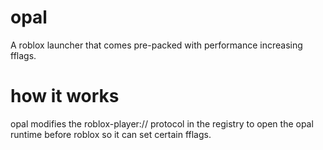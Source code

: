# opal
A roblox launcher that comes pre-packed with performance increasing fflags.

# how it works
opal modifies the roblox-player:// protocol in the registry to open the opal runtime before roblox so it can set certain fflags.

